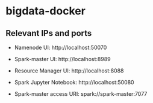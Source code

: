 # bigdata-docker

## Relevant IPs and ports

* Namenode UI: http://localhost:50070
* Spark-master UI: http://localhost:8989

* Resource Manager UI: http://localhost:8088
* Spark Jupyter Notebook: http://localhost:50080
* Spark-master access URI: spark://spark-master:7077
<!-- * Zeppelin UI: http://localhost:50080/zeppelin (admin/password1) -->
